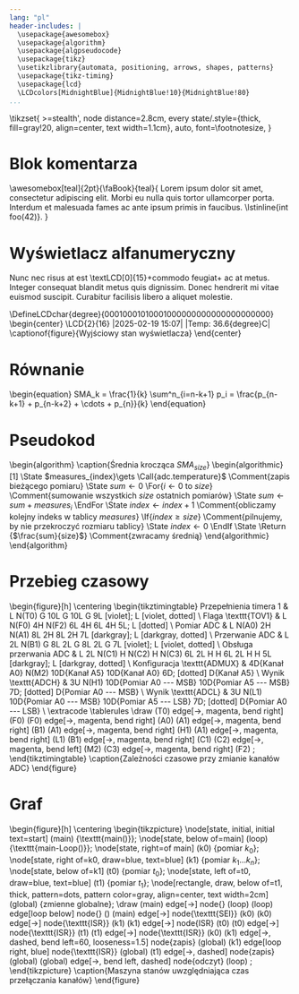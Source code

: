 ```yaml
---
lang: "pl"
header-includes: |
  \usepackage{awesomebox}
  \usepackage{algorithm}
  \usepackage{algpseudocode}
  \usepackage{tikz}
  \usetikzlibrary{automata, positioning, arrows, shapes, patterns}
  \usepackage{tikz-timing}
  \usepackage{lcd}
  \LCDcolors[MidnightBlue]{MidnightBlue!10}{MidnightBlue!80}
...
```


\tikzset{
    >=stealth',
    node distance=2.8cm,
    every state/.style={thick, fill=gray!20, align=center, text width=1.1cm},
    auto,
    font=\footnotesize,
}

# Blok komentarza

\awesomebox[teal]{2pt}{\faBook}{teal}{
    Lorem ipsum dolor sit amet, consectetur adipiscing elit.
    Morbi eu nulla quis tortor ullamcorper porta.
    Interdum et malesuada fames ac ante ipsum primis in faucibus.
    \lstinline{int foo(42)}.
}

# Wyświetlacz alfanumeryczny

Nunc nec risus at est \textLCD[0]{15}+commodo feugiat+ ac at metus. Integer consequat blandit metus quis dignissim. Donec hendrerit mi vitae euismod suscipit. Curabitur facilisis libero a aliquet molestie.

\DefineLCDchar{degree}{00010001010001000000000000000000000}
\begin{center}
\LCD{2}{16}
    |2025-02-19 15:07|
    |Temp: 36.6{degree}C|
\captionof{figure}{Wyjściowy stan wyświetlacza}
\end{center}

# Równanie

\begin{equation}
SMA_k = \frac{1}{k} \sum^n_{i=n-k+1} p_i = \frac{p_{n-k+1} + p_{n-k+2} + \cdots + p_{n}}{k}
\end{equation}

# Pseudokod

\begin{algorithm}
\caption{Średnia krocząca $SMA_{size}$}
\begin{algorithmic}[1]
    \State $measures_{index}\gets \Call{adc.temperature}$
    \Comment{zapis bieżącego pomiaru}
    \State $sum \gets 0$
    \For{$i \gets 0$ to $size$}
    \Comment{sumowanie wszystkich $size$ ostatnich pomiarów}
        \State $sum \gets sum + measures_i$
    \EndFor
    \State $index\gets index + 1$
    \Comment{obliczamy kolejny indeks w tablicy $measures$}
    \If{$index \geq size$}
    \Comment{pilnujemy, by nie przekroczyć rozmiaru tablicy}
        \State $index\gets 0$
    \EndIf
    \State \Return {$\frac{sum}{size}$}
    \Comment{zwracamy średnią}
\end{algorithmic}
\end{algorithm}

# Przebieg czasowy

\begin{figure}[h]
    \centering
    \begin{tikztimingtable}
        Przepełnienia timera 1 & L N(T0) G 10L G 10L G 9L [violet]; L [violet, dotted] \\
        Flaga \texttt{TOV1} & L N(F0) 4H N(F2) 6L 4H 6L 4H 5L; L [dotted] \\
        Pomiar ADC & L N(A0) 2H N(A1) 8L 2H 8L 2H 7L [darkgray]; L [darkgray, dotted] \\
        Przerwanie ADC & L 2L N(B1) G 8L 2L G 8L 2L G 7L [violet]; L [violet, dotted] \\
        Obsługa przerwania ADC & L 2L N(C1) H N(C2) H N(C3) 6L 2L H H 6L 2L H H 5L [darkgray]; L [darkgray, dotted] \\
        Konfiguracja \texttt{ADMUX} & 4D{Kanał A0} N(M2) 10D{Kanał A5} 10D{Kanał A0} 6D; [dotted] D{Kanał A5} \\
        Wynik \texttt{ADCH} & 3U N(H1) 10D{Pomiar A0 --- MSB} 10D{Pomiar A5 --- MSB} 7D; [dotted] D{Pomiar A0 --- MSB} \\
        Wynik \texttt{ADCL} & 3U N(L1) 10D{Pomiar A0 --- MSB} 10D{Pomiar A5 --- LSB} 7D; [dotted] D{Pomiar A0 --- LSB} \\
        \extracode
        \tablerules
        \draw
            (T0) edge[->, magenta, bend right] (F0)
            (F0) edge[->, magenta, bend right] (A0)
            (A1) edge[->, magenta, bend right] (B1)
            (A1) edge[->, magenta, bend right] (H1)
            (A1) edge[->, magenta, bend right] (L1)
            (B1) edge[->, magenta, bend right] (C1)
            (C2) edge[->, magenta, bend left] (M2)
            (C3) edge[->, magenta, bend right] (F2)
        ;
    \end{tikztimingtable}
    \caption{Zależności czasowe przy zmianie kanałów ADC}
\end{figure}

# Graf

\begin{figure}[h]
    \centering
    \begin{tikzpicture}
        \node[state, initial, initial text=start] (main) {\texttt{main()}};
        \node[state, below of=main] (loop) {\texttt{main-Loop()}};
        \node[state, right=of main] (k0) {pomiar $k_0$};
        \node[state, right of=k0, draw=blue, text=blue] (k1) {pomiar $k_1\dots k_{n}$};
        \node[state, below of=k1] (t0) {pomiar $t_0$};
        \node[state, left of=t0, draw=blue, text=blue] (t1) {pomiar $t_1$};
        \node[rectangle, draw, below of=t1, thick, pattern=dots, pattern color=gray, align=center, text width=2cm] (global) {zmienne globalne};
        \draw
            (main) edge[->] node{} (loop)
            (loop) edge[loop below] node{} ()
            (main) edge[->] node{\texttt{SEI}} (k0)
            (k0) edge[->] node{\texttt{ISR}} (k1)
            (k1) edge[->] node{ISR} (t0)
            (t0) edge[->] node{\texttt{ISR}} (t1)
            (t1) edge[->] node{\texttt{ISR}} (k0)
            (k1) edge[->, dashed, bend left=60, looseness=1.5] node{zapis} (global)
            (k1) edge[loop right, blue] node{\texttt{ISR}} (global)
            (t1) edge[->, dashed] node{zapis} (global)
            (global) edge[->, bend left, dashed] node{odczyt} (loop)
        ;
    \end{tikzpicture}
    \caption{Maszyna stanów uwzględniająca czas przełączania kanałów}
\end{figure}
